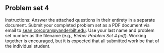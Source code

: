 ## Problem set 4

Instructions: Answer the attached questions in their entirety in a separate document. Submit your completed problem set as a PDF document via email to sean.corcoran@vanderbilt.edu. Use your last name and problem set number as the filename (e.g., *Bieber
Problem Set 4.pdf*). Working together is encouraged, but it is expected that all submitted work be that of the individual student.
